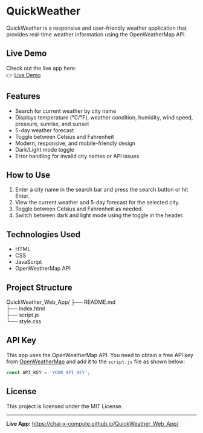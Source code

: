# QuickWeather

QuickWeather is a responsive and user-friendly weather application that provides real-time weather information using the OpenWeatherMap API.

## Live Demo

Check out the live app here:  
👉 [Live Demo](https://chai-x-compute.github.io/QuickWeather_Web_App/)

## Features

- Search for current weather by city name
- Displays temperature (°C/°F), weather condition, humidity, wind speed, pressure, sunrise, and sunset
- 5-day weather forecast
- Toggle between Celsius and Fahrenheit
- Modern, responsive, and mobile-friendly design
- Dark/Light mode toggle
- Error handling for invalid city names or API issues

## How to Use

1. Enter a city name in the search bar and press the search button or hit Enter.
2. View the current weather and 5-day forecast for the selected city.
3. Toggle between Celsius and Fahrenheit as needed.
4. Switch between dark and light mode using the toggle in the header.

## Technologies Used

- HTML
- CSS
- JavaScript
- OpenWeatherMap API

## Project Structure

QuickWeather_Web_App/
├── README.md        
├── index.html        
├── script.js         
└── style.css         


## API Key

This app uses the OpenWeatherMap API. You need to obtain a free API key from [OpenWeatherMap](https://openweathermap.org/) and add it to the `script.js` file as shown below:

```js
const API_KEY = 'YOUR_API_KEY';
```

## License

This project is licensed under the MIT License.

---

**Live App:** https://chai-x-compute.github.io/QuickWeather_Web_App/
